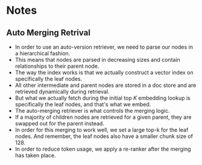 # Notes

## Auto Merging Retrival

- In order to use an auto-version retriever, we need to parse our nodes in a hierarchical fashion.
- This means that nodes are parsed in decreasing sizes and contain relationships to their parent node.
- The way the index works is that we actually construct a vector index on specifically the leaf nodes.
- All other intermediate and parent nodes are stored in a doc store and are retrieved dynamically during retrieval.
- But what we actually fetch during the initial top $K$ embedding lookup is specifically the leaf nodes, and that's what we embed.
- The auto-merging retriever is what controls the merging logic.
- If a majority of children nodes are retrieved for a given parent, they are swapped out for the parent instead.
- In order for this merging to work well, we set a large top-k for the leaf nodes. And remember, the leaf nodes also have a smaller chunk size of 128.
- In order to reduce token usage, we apply a re-ranker after the merging has taken place.
